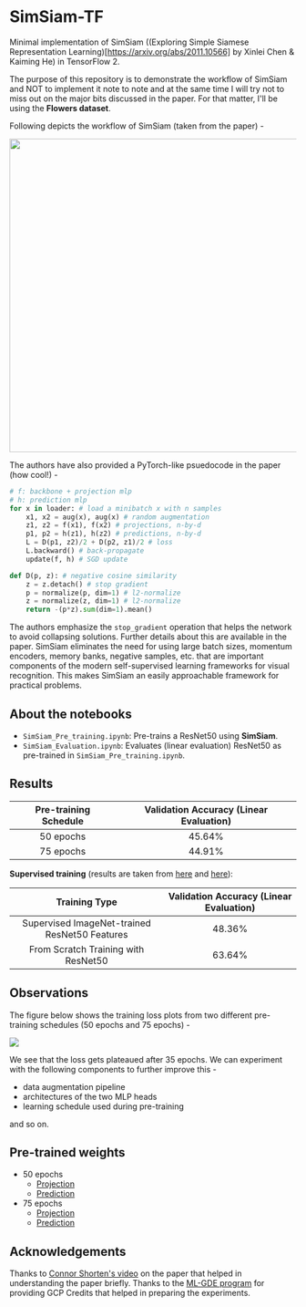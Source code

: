 # SimSiam-TF

Minimal implementation of SimSiam ((Exploring Simple Siamese Representation Learning)[https://arxiv.org/abs/2011.10566] by Xinlei Chen & Kaiming He) in TensorFlow 2.

The purpose of this repository is to demonstrate the workflow of SimSiam and NOT to implement it note to note and at the same time I will try not to miss out on the major bits discussed in the paper. For that matter, I'll be using the **Flowers dataset**.

Following depicts the workflow of SimSiam (taken from the paper) -

<center>
<img src="https://i.ibb.co/37pNQTP/image.png" width=550></img>
</center>

The authors have also provided a PyTorch-like psuedocode in the paper (how cool!) -

```python
# f: backbone + projection mlp
# h: prediction mlp
for x in loader: # load a minibatch x with n samples
    x1, x2 = aug(x), aug(x) # random augmentation
    z1, z2 = f(x1), f(x2) # projections, n-by-d
    p1, p2 = h(z1), h(z2) # predictions, n-by-d
    L = D(p1, z2)/2 + D(p2, z1)/2 # loss
    L.backward() # back-propagate
    update(f, h) # SGD update

def D(p, z): # negative cosine similarity
    z = z.detach() # stop gradient
    p = normalize(p, dim=1) # l2-normalize
    z = normalize(z, dim=1) # l2-normalize
    return -(p*z).sum(dim=1).mean()
```

The authors emphasize the `stop_gradient` operation that helps the network to avoid collapsing solutions. Further details about this are available in the paper. SimSiam eliminates the need for using large batch sizes, momentum encoders, memory banks, negative samples, etc. that are important components of the modern self-supervised learning frameworks for visual recognition. This makes SimSiam an easily approachable framework for practical problems.

## About the notebooks

* `SimSiam_Pre_training.ipynb`: Pre-trains a ResNet50 using **SimSiam**.
* `SimSiam_Evaluation.ipynb`: Evaluates (linear evaluation) ResNet50 as pre-trained in `SimSiam_Pre_training.ipynb`.

## Results

| Pre-training Schedule 	| Validation Accuracy  (Linear Evaluation) 	|
|:---------------------:	|:----------------------------------------:	|
|       50 epochs       	|                  45.64%                  	|
|       75 epochs       	|                  44.91%                  	|

**Supervised training** (results are taken from [here](https://github.com/ayulockin/SwAV-TF/blob/master/linear_evaluation/Linear_Evaluation_Fully_Supervised.ipynb) and [here](https://github.com/ayulockin/SwAV-TF/blob/master/Fully_Supervised_from_Scratch.ipynb)):

|                 Training Type                 	| Validation Accuracy  (Linear Evaluation) 	|
|:---------------------------------------------:	|:----------------------------------------:	|
| Supervised ImageNet-trained ResNet50 Features 	|                  48.36%                  	|
|      From Scratch Training with ResNet50      	|                  63.64%                  	|


## Observations

The figure below shows the training loss plots from two different pre-training schedules (50 epochs and 75 epochs) -

![](https://i.ibb.co/TtXw2Zj/image.png)

We see that the loss gets plateaued after 35 epochs. We can experiment with the following components to further improve this -

* data augmentation pipeline
* architectures of the two MLP heads
* learning schedule used during pre-training

and so on.

## Pre-trained weights

* 50 epochs
    * [Projection](https://github.com/sayakpaul/SimSiam-TF/releases/download/v1.0.0/projection.h5)
    * [Prediction](https://github.com/sayakpaul/SimSiam-TF/releases/download/v1.0.0/prediction.h5)
* 75 epochs
    * [Projection](https://github.com/sayakpaul/SimSiam-TF/releases/download/v1.0.0/projection_75.h5)
    * [Prediction](https://github.com/sayakpaul/SimSiam-TF/releases/download/v1.0.0/prediction_75.h5)

## Acknowledgements

Thanks to [Connor Shorten's video](https://www.youtube.com/watch?v=k-PcMBYQsOY) on the paper that helped in understanding the paper briefly. Thanks to the [ML-GDE program](https://developers.google.com/programs/experts/) for providing GCP Credits that helped in preparing the experiments.
